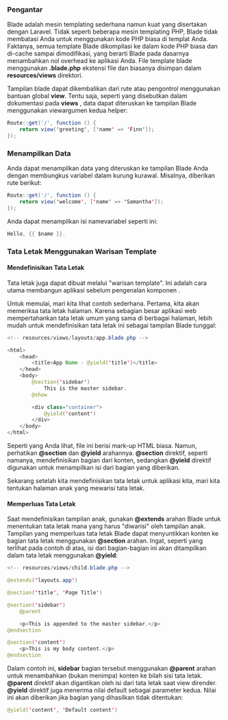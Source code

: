 ### Pengantar
Blade adalah mesin templating sederhana namun kuat yang disertakan dengan Laravel. Tidak seperti beberapa mesin templating PHP, Blade tidak membatasi Anda untuk menggunakan kode PHP biasa di templat Anda. Faktanya, semua template Blade dikompilasi ke dalam kode PHP biasa dan di-cache sampai dimodifikasi, yang berarti Blade pada dasarnya menambahkan nol overhead ke aplikasi Anda. File template blade menggunakan **.blade.php** ekstensi file dan biasanya disimpan dalam **resources/views** direktori.

Tampilan blade dapat dikembalikan dari rute atau pengontrol menggunakan bantuan global **view**. Tentu saja, seperti yang disebutkan dalam dokumentasi pada **views** , data dapat diteruskan ke tampilan Blade menggunakan viewargumen kedua helper:
```java
Route::get('/', function () {
    return view('greeting', ['name' => 'Finn']);
});
```
### Menampilkan Data
Anda dapat menampilkan data yang diteruskan ke tampilan Blade Anda dengan membungkus variabel dalam kurung kurawal. Misalnya, diberikan rute berikut:
```java
Route::get('/', function () {
    return view('welcome', ['name' => 'Samantha']);
});
```
Anda dapat menampilkan isi namevariabel seperti ini:
```java
Hello, {{ $name }}.
```
### Tata Letak Menggunakan Warisan Template
#### Mendefinisikan Tata Letak
Tata letak juga dapat dibuat melalui "warisan template". Ini adalah cara utama membangun aplikasi sebelum pengenalan komponen .

Untuk memulai, mari kita lihat contoh sederhana. Pertama, kita akan memeriksa tata letak halaman. Karena sebagian besar aplikasi web mempertahankan tata letak umum yang sama di berbagai halaman, lebih mudah untuk mendefinisikan tata letak ini sebagai tampilan Blade tunggal:
```java
<!-- resources/views/layouts/app.blade.php -->

<html>
    <head>
        <title>App Name - @yield('title')</title>
    </head>
    <body>
        @section('sidebar')
            This is the master sidebar.
        @show

        <div class="container">
            @yield('content')
        </div>
    </body>
</html>
```
Seperti yang Anda lihat, file ini berisi mark-up HTML biasa. Namun, perhatikan **@section** dan **@yield** arahannya. **@section** direktif, seperti namanya, mendefinisikan bagian dari konten, sedangkan **@yield** direktif digunakan untuk menampilkan isi dari bagian yang diberikan.

Sekarang setelah kita mendefinisikan tata letak untuk aplikasi kita, mari kita tentukan halaman anak yang mewarisi tata letak.

#### Memperluas Tata Letak
Saat mendefinisikan tampilan anak, gunakan **@extends** arahan Blade untuk menentukan tata letak mana yang harus "diwarisi" oleh tampilan anak. Tampilan yang memperluas tata letak Blade dapat menyuntikkan konten ke bagian tata letak menggunakan **@section** arahan. Ingat, seperti yang terlihat pada contoh di atas, isi dari bagian-bagian ini akan ditampilkan dalam tata letak menggunakan **@yield**:
```java
<!-- resources/views/child.blade.php -->

@extends('layouts.app')

@section('title', 'Page Title')

@section('sidebar')
    @parent

    <p>This is appended to the master sidebar.</p>
@endsection

@section('content')
    <p>This is my body content.</p>
@endsection
```
Dalam contoh ini, **sidebar** bagian tersebut menggunakan **@parent** arahan untuk menambahkan (bukan menimpa) konten ke bilah sisi tata letak. **@parent** direktif akan digantikan oleh isi dari tata letak saat view dirender.
**@yield** direktif juga menerima nilai default sebagai parameter kedua. Nilai ini akan diberikan jika bagian yang dihasilkan tidak ditentukan:
```java
@yield('content', 'Default content')
```